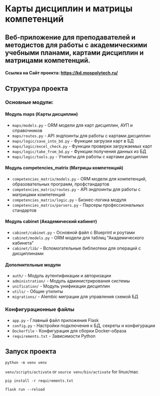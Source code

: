﻿# Карты дисциплин и матрицы компетенций

## Веб-приложение для преподавателей и методистов для работы с академическими учебными планами, картами дисциплин и матрицами компетенций.

#### Ссылка на Сайт проекта: https://kd.mospolytech.ru/

## Структура проекта

### Основные модули:

#### Модуль maps (Карты дисциплин)
- `maps/models.py` - ORM модели для карт дисциплин, АУП и справочников
- `maps/routes.py` - API эндпоинты для работы с картами дисциплин
- `maps/logic/save_into_bd.py` - Функции загрузки карт в БД
- `maps/logic/excel_check.py` - Функции проверки загружаемых карт
- `maps/logic/take_from_bd.py` - Функции получения данных из БД
- `maps/logic/tools.py` - Утилиты для работы с картами дисциплин

#### Модуль competencies_matrix (Матрицы компетенций)
- `competencies_matrix/models.py` - ORM модели для компетенций, образовательных программ, профстандартов
- `competencies_matrix/routes.py` - API эндпоинты для работы с матрицами компетенций
- `competencies_matrix/logic.py` - Бизнес-логика модуля
- `competencies_matrix/parsers.py` - Парсеры профессиональных стандартов

#### Модуль cabinet (Академический кабинет)
- `cabinet/cabinet.py` - Основной файл с Blueprint и роутами
- `cabinet/models.py` - ORM модели для таблиц "Академического кабинета"
- `cabinet/lib/` - Вспомогательные библиотеки для операций с дисциплинами

#### Дополнительные модули
- `auth/` - Модуль аутентификации и авторизации
- `administration/` - Модуль администрирования системы
- `unification/` - Модуль унификации дисциплин
- `utils/` - Общие утилиты
- `migrations/` - Alembic миграции для управления схемой БД

### Конфигурационные файлы
- `app.py` - Главный файл приложения Flask
- `config.py` - Настройки подключения к БД, секреты и конфигурации
- `Dockerfile` - Конфигурация для сборки Docker-образа
- `requirements.txt` - Зависимости Python

## Запуск проекта

`python -m venv venv`

`venv/scripts/activate` or `source venv/bin/activate` for linux/mac

`pip install -r requirements.txt`

`flask run --reload`
